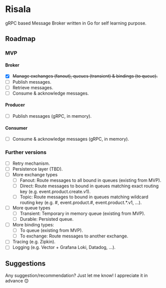 # Risala
gRPC based Message Broker written in Go for self learning purpose.

## Roadmap

### MVP 

#### Broker 
* [x] ~~Manage exchanges (fanout), queues (transient) & bindings (to queue).~~
* [ ] Publish messages.
* [ ] Retrieve messages.
* [ ] Consume & acknowledge messages.

#### Producer
* [ ] Publish messages (gRPC, in memory).

#### Consumer
* [ ] Consume & acknowledge messages (gRPC, in memory).

### Further versions

* [ ] Retry mechanism.
* [ ] Persistence layer (TBD).
* [ ] More exchange types
  * [ ] Fanout: Route messages to all bound in queues (existing from MVP).
  * [ ] Direct: Route messages to bound in queues matching exact routing key (e.g. event.product.create.v1).
  * [ ] Topic: Route messages to bound in queues matching wildcard routing key (e.g. #, event.product.#, event.product.*.v1, ...).
* [ ] More queue types
  * [ ] Transient: Temporary in memory queue (existing from MVP).
  * [ ] Durable: Persisted queue.
* [ ] More binding types:
  * [ ] To queue (existing from MVP).
  * [ ] To exchange: Route messages to another exchange.
* [ ] Tracing (e.g. Zipkin).
* [ ] Logging (e.g. Vector + Grafana Loki, Datadog, ...).

## Suggestions

Any suggestion/recommendation? Just let me know! I appreciate it in advance 😊
